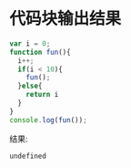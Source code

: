 # 代码块输出结果

```js
var i = 0;
function fun(){
  i++;
  if(i < 10){
    fun();
  }else{
    return i
  }
}
console.log(fun());
```

结果:

```
undefined
```